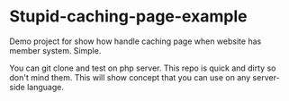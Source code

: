 # Stupid-caching-page-example
Demo project for show how handle caching page when website has member system. Simple.

You can git clone and test on php server. This repo is quick and dirty so don't mind them. This will show concept that you can use on any server-side language.
